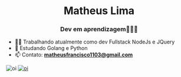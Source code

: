 <h1 align="center">Matheus Lima</h1>
<h3 align="center">Dev em aprendizagem👨🏿‍💻</h3>

- 👨‍💻 Trabalhando atualmente como dev Fullstack NodeJs e JQuery
- 📝 Estudando Golang e Python
- 📫 Contato: **matheusfrancisco1103@gmail.com**

![oi](https://github-readme-stats.vercel.app/api?username=matheus1103&show_icons=true&theme=radical&layout=compact)
[![oi](https://github-readme-stats.vercel.app/api/top-langs/?username=matheus1103&layout=compact&theme=radical)](https://github.com/matheus1103)
